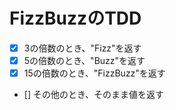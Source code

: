 # FizzBuzzのTDD

- [x] 3の倍数のとき、"Fizz"を返す
- [x] 5の倍数のとき、"Buzz"を返す
- [x] 15の倍数のとき、"FizzBuzz"を返す
- [] その他のとき、そのまま値を返す